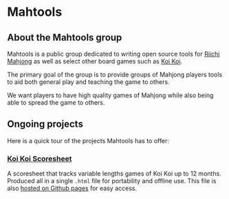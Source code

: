 # Mahtools
## About the Mahtools group
Mahtools is a public group dedicated to writing open source tools for [Riichi Mahjong](https://en.wikipedia.org/wiki/Japanese_mahjong) as well as select other board games such as [Koi Koi](https://en.wikipedia.org/wiki/Koi-Koi). 

The primary goal of the group is to provide groups of Mahjong players tools to aid both general play and teaching the game to others. 

We want players to have high quality games of Mahjong while also being able to spread the game to others. 

## Ongoing projects
Here is a quick tour of the projects Mahtools has to offer:

### [Koi Koi Scoresheet](https://github.com/mahtools/koikoi-score-sheet)
A scoresheet that tracks variable lengths games of Koi Koi up to 12 months. Produced all in a single `.html` file for portability and offline use. This file is also [hosted on Github pages](https://mahtools.github.io/koikoi-score-sheet) for easy access.
